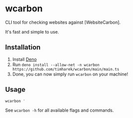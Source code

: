 # wcarbon

CLI tool for checking websites against [WebsiteCarbon].

It's fast and simple to use.

## Installation

1. Install [Deno](https://deno.land)
1. Run `deno install --allow-net -n wcarbon https://github.com/timharek/wcarbon/main/main.ts`
1. Done, you can now simply run `wcarbon` on your machine!

## Usage

```bash
wcarbon '
```

See `wcarbon -h` for all available flags and commands.
